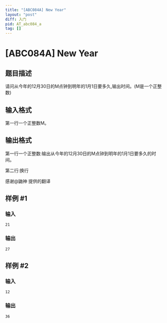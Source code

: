 ```yaml
---
title: "[ABC084A] New Year"
layout: "post"
diff: 入门
pid: AT_abc084_a
tag: []
---
```


# [ABC084A] New Year

## 题目描述

请问从今年的12月30日的M点钟到明年的1月1日要多久,输出时间。(M是一个正整数)

## 输入格式

第一行一个正整数M。

## 输出格式

第一行一个正整数:输出从今年的12月30日的M点钟到明年的1月1日要多久的时间。

第二行:换行

感谢@鼬神 提供的翻译

## 样例 #1

### 输入

```
21
```

### 输出

```
27
```

## 样例 #2

### 输入

```
12
```

### 输出

```
36
```

